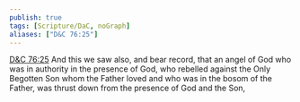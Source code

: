 ```yaml
---
publish: true
tags: [Scripture/DaC, noGraph]
aliases: ["D&C 76:25"]
---
```

[D&C 76:25](https://churchofjesuschrist.org/study/scriptures/dc-testament/dc/76?lang=eng&id=p25#p25) And this we saw also, and bear record, that an angel of God who was in authority in the presence of God, who rebelled against the Only Begotten Son whom the Father loved and who was in the bosom of the Father, was thrust down from the presence of God and the Son,
